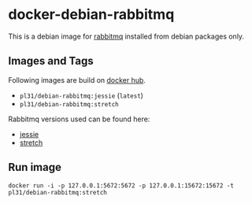 docker-debian-rabbitmq
======================

This is a debian image for [rabbitmq](https://www.rabbitmq.com/) installed from debian packages only.

Images and Tags
---------------

Following images are build on [docker hub](https://hub.docker.com/r/pl31/debian-rabbitmq/tags/).

- `pl31/debian-rabbitmq:jessie` (`latest`)
- `pl31/debian-rabbitmq:stretch`

Rabbitmq versions used can be found here:

- [jessie](https://packages.debian.org/jessie/rabbitmq-server)
- [stretch](https://packages.debian.org/stretch/rabbitmq-server)

Run image
---------

`docker run -i -p 127.0.0.1:5672:5672 -p 127.0.0.1:15672:15672 -t pl31/debian-rabbitmq:stretch`
